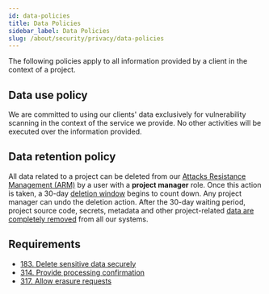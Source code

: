 ```yaml
---
id: data-policies
title: Data Policies
sidebar_label: Data Policies
slug: /about/security/privacy/data-policies
---
```


The following policies
apply to all information provided by a client
in the context of a project.

## Data use policy

We are committed to using our clients' data
exclusively for vulnerability scanning
in the context of the service we provide.
No other activities will be executed
over the information provided.

## Data retention policy

All data related to a project
can be deleted from our
[Attacks Resistance Management (ARM)](https://app.fluidattacks.com/)
by a user with a **project manager** role.
Once this action is taken,
a 30-day
[deletion window](/criteria/requirements/317)
begins to count down.
Any project manager can undo the deletion action.
After the 30-day waiting period,
project source code, secrets,
metadata and other project-related
[data are completely removed](/criteria/requirements/183)
from all our systems.

## Requirements

- [183. Delete sensitive data securely](/criteria/requirements/183)
- [314. Provide processing confirmation](/criteria/requirements/314)
- [317. Allow erasure requests](/criteria/requirements/317)
